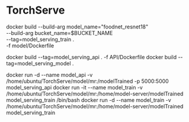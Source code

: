 # TorchServe


docker build --build-arg model_name="foodnet_resnet18" \
    --build-arg bucket_name=$BUCKET_NAME \
    --tag=model_serving_train . \
    -f model/Dockerfile
    
docker build --tag=model_serving_api . -f API/Dockerfile
docker build --tag=model_serving_model .


docker run -d --name model_api -v /home/ubuntu/TorchServe/model/mr:/modelTrained -p 5000:5000 model_serving_api
docker run -it --name model_train -v /home/ubuntu/TorchServe/model/mr:/home/model-server/modelTrained model_serving_train /bin/bash
docker run -d --name model_train -v /home/ubuntu/TorchServe/model/mr:/home/model-server/modelTrained model_serving_train